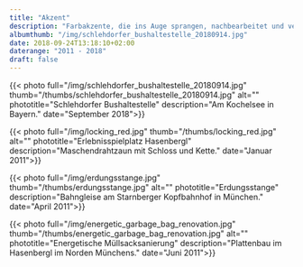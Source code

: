 ```yaml
---
title: "Akzent"
description: "Farbakzente, die ins Auge sprangen, nachbearbeitet und verstärkt"
albumthumb: "/img/schlehdorfer_bushaltestelle_20180914.jpg"
date: 2018-09-24T13:18:10+02:00
daterange: "2011 - 2018"
draft: false
---
```


{{< photo full="/img/schlehdorfer_bushaltestelle_20180914.jpg" thumb="/thumbs/schlehdorfer_bushaltestelle_20180914.jpg" alt="" phototitle="Schlehdorfer Bushaltestelle" description="Am Kochelsee in Bayern." date="September 2018">}}

{{< photo full="/img/locking_red.jpg" thumb="/thumbs/locking_red.jpg" alt="" phototitle="Erlebnisspielplatz Hasenbergl" description="Maschendrahtzaun mit Schloss und Kette." date="Januar 2011">}}

{{< photo full="/img/erdungsstange.jpg" thumb="/thumbs/erdungsstange.jpg" alt="" phototitle="Erdungsstange" description="Bahngleise am Starnberger Kopfbahnhof in München." date="April 2011">}}

{{< photo full="/img/energetic_garbage_bag_renovation.jpg" thumb="/thumbs/energetic_garbage_bag_renovation.jpg" alt="" phototitle="Energetische Müllsacksanierung" description="Plattenbau im Hasenbergl im Norden Münchens." date="Juni 2011">}}